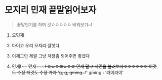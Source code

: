 # 모지리 민재 끝말읽어보자

> 끝말잇기를 하며 깃ㅇㅇㅇㅇㅇ 배워보기~!

1. 오민재

3. 아이고 우리 모지리 잘햇다
4. 이제그만
제발 그냥 저장좀 되어주면 좋겠다
5. 민재!~~ 민재~~~~~!
ㅁㄴㅇㄻㄴㅇㄹ
민재 말고 지민을 불러보자ㅇㅇㅇㅇㅇㅇ
이것도 수정
저것도 수정 가자
'g, g, gming~~~!'
gming : '라이라이'